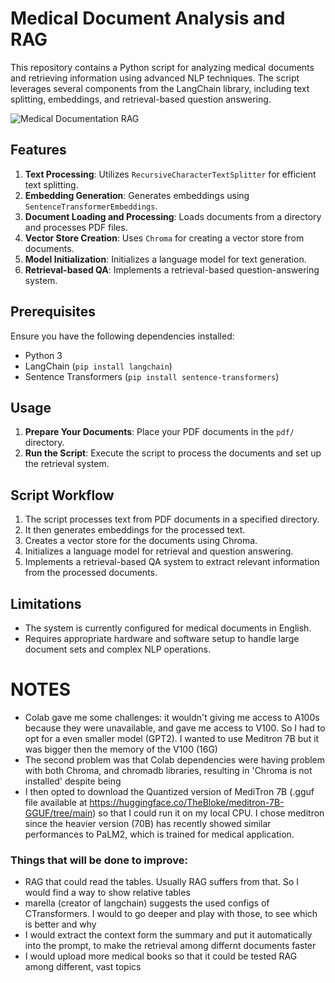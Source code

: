 # Medical Document Analysis and RAG

This repository contains a Python script for analyzing medical documents and retrieving information using advanced NLP techniques. The script leverages several components from the LangChain library, including text splitting, embeddings, and retrieval-based question answering.

![Medical Documentation RAG](https://github.com/SimoneParvizi/Medical-Information-retrieval-with-RAG/assets/75120707/3c5566ee-0e63-41e8-bfee-2c356d2ff89d)


## Features

1. **Text Processing**: Utilizes `RecursiveCharacterTextSplitter` for efficient text splitting.
2. **Embedding Generation**: Generates embeddings using `SentenceTransformerEmbeddings`.
3. **Document Loading and Processing**: Loads documents from a directory and processes PDF files.
4. **Vector Store Creation**: Uses `Chroma` for creating a vector store from documents.
5. **Model Initialization**: Initializes a language model for text generation.
6. **Retrieval-based QA**: Implements a retrieval-based question-answering system.

## Prerequisites

Ensure you have the following dependencies installed:

- Python 3
- LangChain (`pip install langchain`)
- Sentence Transformers (`pip install sentence-transformers`)

## Usage

1. **Prepare Your Documents**: Place your PDF documents in the `pdf/` directory.
2. **Run the Script**: Execute the script to process the documents and set up the retrieval system.

## Script Workflow

1. The script processes text from PDF documents in a specified directory.
2. It then generates embeddings for the processed text.
3. Creates a vector store for the documents using Chroma.
4. Initializes a language model for retrieval and question answering.
5. Implements a retrieval-based QA system to extract relevant information from the processed documents.

## Limitations

- The system is currently configured for medical documents in English.
- Requires appropriate hardware and software setup to handle large document sets and complex NLP operations.


# NOTES
- Colab gave me some challenges: it wouldn't giving me access to A100s because they were unavailable, and gave me access to V100. So I had to opt for a even smaller model (GPT2). I wanted to use Meditron 7B but it was bigger then the memory of the V100 (16G)
- The second problem was that Colab dependencies were having problem with both Chroma, and chromadb libraries, resulting in 'Chroma is not installed' despite being
- I then opted to download the Quantized version of MediTron 7B (.gguf file available at https://huggingface.co/TheBloke/meditron-7B-GGUF/tree/main) so that I could run it on my local CPU. I chose meditron since the heavier version (70B) has recently showed similar performances to PaLM2, which is trained for medical application.

### Things that will be done to improve:
- RAG that could read the tables. Usually RAG suffers from that. So I would find a way to show relative tables
- marella (creator of langchain) suggests the used configs of CTransformers. I would to go deeper and play with those, to see which is better and why
- I would extract the context form the summary and put it automatically into the prompt, to make the retrieval among differnt documents faster
- I would upload more medical books so that it could be tested RAG among different, vast topics
